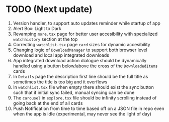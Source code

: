 # TODO (Next update)

1. Version handler, to support auto updates reminder while startup of app
2. Alert Box: Light to Dark
3. Revamping `more.tsx` page for better user accesibility with specialized `watchhistory` section at the top
4. Correcting `watchlist.tsx` page `card` sizes for dynamic accesibility
5. Changing logic of `DownloadManager` to support both browser level download and local app integrated downloads
6. App integrated download action dialogue should be dynamically handled using a button below/above the cross of the `DownloadedItems` cards
7. In `Details` page the description first line should be the full title as sometimes the title is too big and it overflows
8. In `watchlist.tsx` file when empty there should exist the sync button such that if initial sync failed, manual syncing can be done
9. The `carousel` in `explore.tsx` file should be infinity scrolling instead of going back at the end of all cards
10. Push Notification from time to time based off on a JSON file in repo even when the app is idle (experimental, may never see the light of day)
